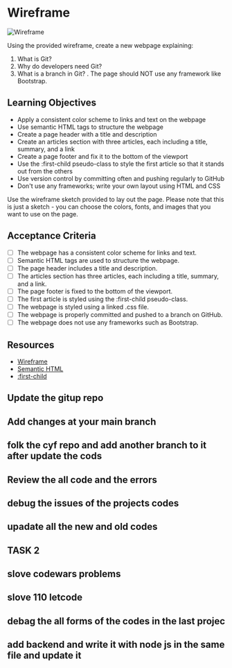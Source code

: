 # Wireframe

![Wireframe](./wireframe.png)

Using the provided wireframe, create a new webpage explaining:

1. What is Git?
2. Why do developers need Git?
3. What is a branch in Git?
.
The page should NOT use any framework like Bootstrap.

## Learning Objectives

- Apply a consistent color scheme to links and text on the webpage
- Use semantic HTML tags to structure the webpage
- Create a page header with a title and description
- Create an articles section with three articles, each including a title, summary, and a link
- Create a page footer and fix it to the bottom of the viewport
- Use the :first-child pseudo-class to style the first article so that it stands out from the others
- Use version control by committing often and pushing regularly to GitHub
- Don't use any frameworks; write your own layout using HTML and CSS

Use the wireframe sketch provided to lay out the page. Please note that this is just a sketch - you can choose the colors, fonts, and images that you want to use on the page.

## Acceptance Criteria

- [ ] The webpage has a consistent color scheme for links and text.
- [ ] Semantic HTML tags are used to structure the webpage.
- [ ] The page header includes a title and description.
- [ ] The articles section has three articles, each including a title, summary, and a link.
- [ ] The page footer is fixed to the bottom of the viewport.
- [ ] The first article is styled using the :first-child pseudo-class.
- [ ] The webpage is styled using a linked .css file.
- [ ] The webpage is properly committed and pushed to a branch on GitHub.
- [ ] The webpage does not use any frameworks such as Bootstrap.

## Resources

- [Wireframe](https://www.productplan.com/glossary/wireframe/)
- [Semantic HTML](https://www.w3schools.com/html/html5_semantic_elements.asp)
- [:first-child](https://developer.mozilla.org/en-US/docs/Web/CSS/:first-child)

## Update the gitup repo 
## Add changes at your main branch 
## folk the cyf repo and add another branch to it after update the cods 
## Review the all code and the errors 
## debug the issues of the projects codes 
## upadate all the new and old codes 


## TASK 2 
## slove codewars problems 
## slove 110 letcode 
## debag the all forms of the codes in the last projec
## add backend and write it with node js in the same file and update it 
